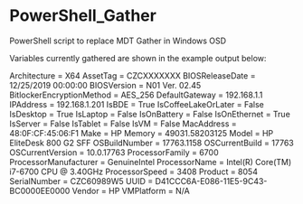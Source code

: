 # PowerShell_Gather
PowerShell script to replace MDT Gather in Windows OSD

Variables currently gathered are shown in the example output below:

Architecture = X64
AssetTag = CZCXXXXXXX
BIOSReleaseDate = 12/25/2019 00:00:00
BIOSVersion = N01 Ver. 02.45
BitlockerEncryptionMethod = AES_256
DefaultGateway = 192.168.1.1
IPAddress = 192.168.1.201
IsBDE = True
IsCoffeeLakeOrLater = False
IsDesktop = True
IsLaptop = False
IsOnBattery = False
IsOnEthernet = True
IsServer = False
IsTablet = False
IsVM = False
MacAddress = 48:0F:CF:45:06:F1
Make = HP
Memory = 49031.58203125
Model = HP EliteDesk 800 G2 SFF
OSBuildNumber = 17763.1158
OSCurrentBuild = 17763
OSCurrentVersion = 10.0.17763
ProcessorFamily = 6700
ProcessorManufacturer = GenuineIntel
ProcessorName = Intel(R) Core(TM) i7-6700 CPU @ 3.40GHz
ProcessorSpeed = 3408
Product = 8054
SerialNumber = CZC60989W5
UUID = D41CCC6A-E086-11E5-9C43-BC0000EE0000
Vendor = HP
VMPlatform = N/A
